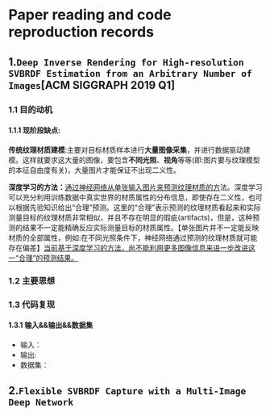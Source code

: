 # Paper reading and code reproduction records



## 1.`Deep Inverse Rendering for High-resolution SVBRDF Estimation from an Arbitrary Number of Images`[ACM SIGGRAPH 2019 Q1]

### 1.1 目的动机

#### 1.1.1 现阶段缺点:

​		**传统纹理材质建模**:主要对目标材质样本进行**大量图像采集**，并进行数据驱动建模。这样就要求这大量的图像，要包含**不同光照**、**视角**等等(即:图片要与纹理模型的本征自由度有关)，大量图片才能保证不出现二义性。

​		**深度学习的方法：**<u>通过神经网络从单张输入图片来预测纹理材质的方</u>法。深度学习可以充分利用训练数据中真实世界的材质属性的分布信息，即使存在二义性，也可以根据先验知识给出“合理”预测。这里的“合理”表示预测的纹理材质看起来和实际测量目标的纹理材质非常相似，并且不存在明显的瑕疵(artifacts)，但是，这种预测的结果不一定能精确反应实际测量目标的材质属性。【单张图片并不一定能反映材质的全部属性，例如:在不同光照条件下，神经网络通过预测的纹理材质就可能存在偏差】<u>当前基于深度学习的方法，尚不能利用更多图像信息来进一步改进这一“合理”的预测结果。</u>



### 1.2  主要思想



### 1.3  代码复现

#### 1.3.1 输入&&输出&&数据集

- 输入：
- 输出:
- 数据集：



## 2.`Flexible SVBRDF Capture with a Multi-Image Deep Network`





